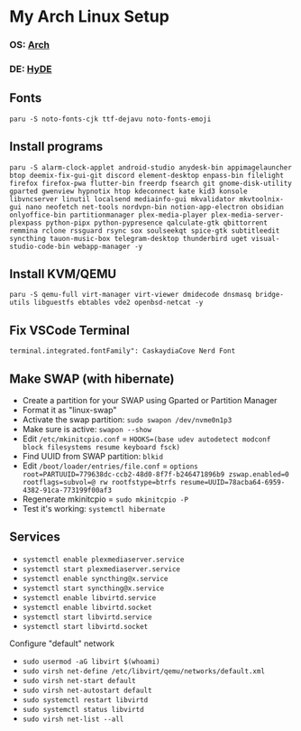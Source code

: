 # My Arch Linux Setup

### **OS**: [Arch](https://archlinux.org/)
### **DE**: [HyDE](https://github.com/prasanthrangan/hyprdots)

## Fonts
```
paru -S noto-fonts-cjk ttf-dejavu noto-fonts-emoji
```

## Install programs
```
paru -S alarm-clock-applet android-studio anydesk-bin appimagelauncher btop deemix-fix-gui-git discord element-desktop enpass-bin filelight firefox firefox-pwa flutter-bin freerdp fsearch git gnome-disk-utility gparted gwenview hypnotix htop kdeconnect kate kid3 konsole libvncserver linutil localsend mediainfo-gui mkvalidator mkvtoolnix-gui nano neofetch net-tools nordvpn-bin notion-app-electron obsidian onlyoffice-bin partitionmanager plex-media-player plex-media-server-plexpass python-pipx python-pypresence qalculate-gtk qbittorrent remmina rclone rssguard rsync sox soulseekqt spice-gtk subtitleedit syncthing tauon-music-box telegram-desktop thunderbird uget visual-studio-code-bin webapp-manager -y
```

## Install KVM/QEMU
```
paru -S qemu-full virt-manager virt-viewer dmidecode dnsmasq bridge-utils libguestfs ebtables vde2 openbsd-netcat -y
```

## Fix VSCode Terminal
```
terminal.integrated.fontFamily": CaskaydiaCove Nerd Font
```

## Make SWAP (with hibernate)
- Create a partition for your SWAP using Gparted or Partition Manager
- Format it as "linux-swap"
- Activate the swap partition: `sudo swapon /dev/nvme0n1p3`
- Make sure is active: `swapon --show`
- Edit `/etc/mkinitcpio.conf` = `HOOKS=(base udev autodetect modconf block filesystems resume keyboard fsck)`
- Find UUID from SWAP partition: `blkid`
- Edit `/boot/loader/entries/file.conf` = `options root=PARTUUID=779638dc-ccb2-48d0-8f7f-b246471896b9 zswap.enabled=0 rootflags=subvol=@ rw rootfstype=btrfs resume=UUID=78acba64-6959-4382-91ca-773199f00af3`
- Regenerate mkinitcpio = `sudo mkinitcpio -P`
- Test it's working: `systemctl hibernate`

## Services
- `systemctl enable plexmediaserver.service`
- `systemctl start plexmediaserver.service`
- `systemctl enable syncthing@x.service`
- `systemctl start syncthing@x.service`
- `systemctl enable libvirtd.service`
- `systemctl enable libvirtd.socket`
- `systemctl start libvirtd.service`
- `systemctl start libvirtd.socket`

Configure "default" network
- `sudo usermod -aG libvirt $(whoami)`
- `sudo virsh net-define /etc/libvirt/qemu/networks/default.xml`
- `sudo virsh net-start default`
- `sudo virsh net-autostart default`
- `sudo systemctl restart libvirtd`
- `sudo systemctl status libvirtd`
- `sudo virsh net-list --all`
